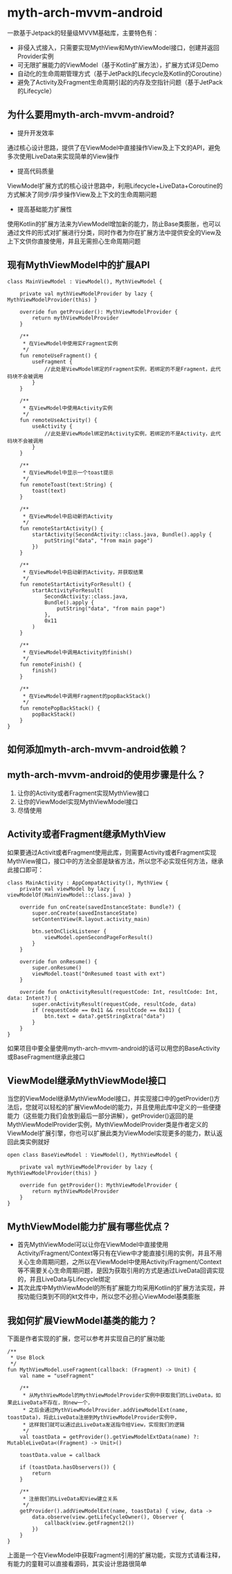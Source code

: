myth-arch-mvvm-android
=

一款基于Jetpack的轻量级MVVM基础库，主要特色有：

* 非侵入式接入，只需要实现MythView和MythViewModel接口，创建并返回Provider实例
* 可无限扩展能力的ViewModel（基于Kotlin扩展方法），扩展方式详见Demo
* 自动化的生命周期管理方式（基于JetPack的Lifecycle及Kotlin的Coroutine）
* 避免了Activity及Fragment生命周期引起的内存及空指针问题（基于JetPack的Lifecycle）

为什么要用myth-arch-mvvm-android?
-

* 提升开发效率

通过核心设计思路，提供了在ViewModel中直接操作View及上下文的API，避免多次使用LiveData来实现简单的View操作

* 提高代码质量

ViewModel扩展方式的核心设计思路中，利用Lifecycle+LiveData+Coroutine的方式解决了同步/异步操作View及上下文的生命周期问题

* 提高基础能力扩展性

使用Kotlin的扩展方法来为ViewModel增加新的能力，防止Base类膨胀，也可以通过文件的形式对扩展进行分类，同时作者为你在扩展方法中提供安全的View及上下文供你直接使用，并且无需担心生命周期问题

现有MythViewModel中的扩展API
-
```
class MainViewModel : ViewModel(), MythViewModel {

    private val mythViewModelProvider by lazy { MythViewModelProvider(this) }

    override fun getProvider(): MythViewModelProvider {
        return mythViewModelProvider
    }

    /**
     * 在ViewModel中使用实Fragment实例
     */
    fun remoteUseFragment() {
        useFragment {
            //此处是ViewModel绑定的Fragment实例，若绑定的不是Fragment，此代码块不会被调用
        }
    }

    /**
     * 在ViewModel中使用Activity实例
     */
    fun remoteUseActivity() {
        useActivity {
            //此处是ViewModel绑定的Activity实例，若绑定的不是Activity，此代码块不会被调用
        }
    }

    /**
     * 在ViewModel中显示一个toast提示
     */
    fun remoteToast(text:String) {
        toast(text)
    }

    /**
     * 在ViewModel中启动新的Activity
     */
    fun remoteStartActivity() {
        startActivity(SecondActivity::class.java, Bundle().apply {
            putString("data", "from main page")
        })
    }

    /**
     * 在ViewModel中启动新的Activity，并获取结果
     */
    fun remoteStartActivityForResult() {
        startActivityForResult(
            SecondActivity::class.java,
            Bundle().apply {
                putString("data", "from main page")
            },
            0x11
        )
    }

    /**
     * 在ViewModel中调用Activity的finish()
     */
    fun remoteFinish() {
        finish()
    }

    /**
     * 在ViewModel中调用Fragment的popBackStack()
     */
    fun remotePopBackStack() {
        popBackStack()
    }
}
```

如何添加myth-arch-mvvm-android依赖？
-



myth-arch-mvvm-android的使用步骤是什么？
-

1. 让你的Activity或者Fragment实现MythView接口
2. 让你的ViewModel实现MythViewModel接口
3. 尽情使用

Activity或者Fragment继承MythView
-
如果要通过Activit或者Fragment使用此库，则需要Activity或者Fragment实现MythView接口，接口中的方法全部是缺省方法，所以您不必实现任何方法，继承此接口即可：

```
class MainActivity : AppCompatActivity(), MythView {
    private val viewModel by lazy { viewModelOf(MainViewModel::class.java) }

    override fun onCreate(savedInstanceState: Bundle?) {
        super.onCreate(savedInstanceState)
        setContentView(R.layout.activity_main)

        btn.setOnClickListener {
            viewModel.openSecondPageForResult()
        }
    }

    override fun onResume() {
        super.onResume()
        viewModel.toast("OnResumed toast with ext")
    }

    override fun onActivityResult(requestCode: Int, resultCode: Int, data: Intent?) {
        super.onActivityResult(requestCode, resultCode, data)
        if (requestCode == 0x11 && resultCode == 0x11) {
            btn.text = data?.getStringExtra("data")
        }
    }
}
```

如果项目中要全量使用myth-arch-mvvm-android的话可以用您的BaseActivity或BaseFragment继承此接口


ViewModel继承MythViewModel接口
-
当您的ViewModel继承MythViewModel接口，并实现接口中的getProvider()方法后，您就可以轻松的扩展ViewModel的能力，并且使用此库中定义的一些便捷
能力（这些能力我们会放到最后一部分讲解），getProvider()返回的是MythViewModelProvider实例，MythViewModelProvider类是作者定义的ViewModel扩展引擎，你也可以扩展此类为ViewModel实现更多的能力，默认返回此类实例就好

```
open class BaseViewModel : ViewModel(), MythViewModel {

    private val mythViewModelProvider by lazy { MythViewModelProvider(this) }

    override fun getProvider(): MythViewModelProvider {
        return mythViewModelProvider
    }
}
```

MythViewModel能力扩展有哪些优点？
-
* 首先MythViewModel可以让你在ViewModel中直接使用Activity/Fragment/Context等只有在View中才能直接引用的实例，并且不用关心生命周期问题，之所以在ViewModel中使用Activity/Fragment/Context等不需要关心生命周期问题，是因为获取引用的方式是通过LiveData回调实现的，并且LiveData与Lifecycle绑定
* 其次此库中MythViewModel的所有扩展能力均采用Kotlin的扩展方法实现，并按功能归类到不同的kt文件中，所以您不必担心ViewModel基类膨胀


我如何扩展ViewModel基类的能力？
-
下面是作者实现的扩展，您可以参考并实现自己的扩展功能

```
/**
 * Use Block
 */
fun MythViewModel.useFragment(callback: (Fragment) -> Unit) {
    val name = "useFragment"

    /**
     * 从MythViewModel的MythViewModelProvider实例中获取我们的LiveData，如果此LiveData不存在，则new一个，
     * 之后会通过MythViewModelProvider.addViewModelExt(name, toastData)，将此LiveData注册到MythViewModelProvider实例中，
     * 这样我们就可以通过此LiveData发送指令给View，实现我们的逻辑
     */
    val toastData = getProvider().getViewModelExtData(name) ?: MutableLiveData<(Fragment) -> Unit>()

    toastData.value = callback

    if (toastData.hasObservers()) {
        return
    }

    /**
     * 注册我们的LiveData和View建立关系
     */
    getProvider().addViewModelExt(name, toastData) { view, data ->
        data.observe(view.getLifeCycleOwner(), Observer {
            callback(view.getFragment2())
        })
    }
}
```

上面是一个在ViewModel中获取Fragment引用的扩展功能，实现方式请看注释，有能力的童鞋可以直接看源码，其实设计思路很简单



